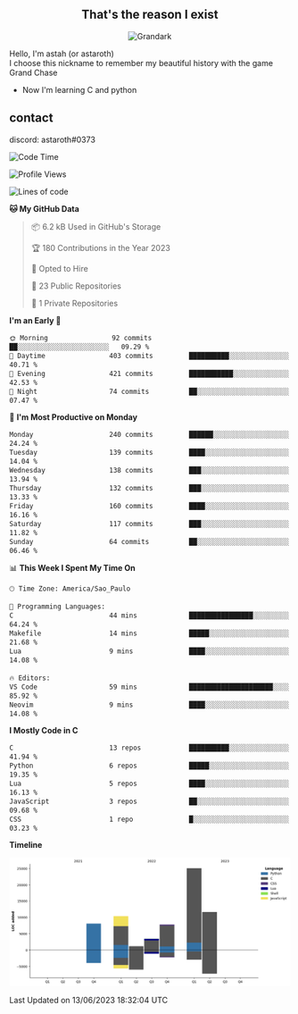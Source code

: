 <h2 align="center">That's the reason I exist</h2>

<p align="center">
  <img src="https://i.imgur.com/5HXDsn9.gif" width="500" alt="Grandark" href="https://www.artstation.com/artwork/dOBdmX" title="Grandark">
</p>


Hello, I'm astah (or astaroth)  
I choose this nickname to remember my beautiful history with the game Grand Chase  

- Now I'm learning C and python

## contact

discord: astaroth#0373
<!--START_SECTION:waka-->
![Code Time](http://img.shields.io/badge/Code%20Time-315%20hrs%203%20mins-blue)

![Profile Views](http://img.shields.io/badge/Profile%20Views-2-blue)

![Lines of code](https://img.shields.io/badge/From%20Hello%20World%20I%27ve%20Written-67.6%20thousand%20lines%20of%20code-blue)

**🐱 My GitHub Data** 

> 📦 6.2 kB Used in GitHub's Storage 
 > 
> 🏆 180 Contributions in the Year 2023
 > 
> 💼 Opted to Hire
 > 
> 📜 23 Public Repositories 
 > 
> 🔑 1 Private Repositories 
 > 
**I'm an Early 🐤** 

```text
🌞 Morning                92 commits          ██░░░░░░░░░░░░░░░░░░░░░░░   09.29 % 
🌆 Daytime                403 commits         ██████████░░░░░░░░░░░░░░░   40.71 % 
🌃 Evening                421 commits         ███████████░░░░░░░░░░░░░░   42.53 % 
🌙 Night                  74 commits          ██░░░░░░░░░░░░░░░░░░░░░░░   07.47 % 
```
📅 **I'm Most Productive on Monday** 

```text
Monday                   240 commits         ██████░░░░░░░░░░░░░░░░░░░   24.24 % 
Tuesday                  139 commits         ████░░░░░░░░░░░░░░░░░░░░░   14.04 % 
Wednesday                138 commits         ███░░░░░░░░░░░░░░░░░░░░░░   13.94 % 
Thursday                 132 commits         ███░░░░░░░░░░░░░░░░░░░░░░   13.33 % 
Friday                   160 commits         ████░░░░░░░░░░░░░░░░░░░░░   16.16 % 
Saturday                 117 commits         ███░░░░░░░░░░░░░░░░░░░░░░   11.82 % 
Sunday                   64 commits          ██░░░░░░░░░░░░░░░░░░░░░░░   06.46 % 
```


📊 **This Week I Spent My Time On** 

```text
🕑︎ Time Zone: America/Sao_Paulo

💬 Programming Languages: 
C                        44 mins             ████████████████░░░░░░░░░   64.24 % 
Makefile                 14 mins             █████░░░░░░░░░░░░░░░░░░░░   21.68 % 
Lua                      9 mins              ████░░░░░░░░░░░░░░░░░░░░░   14.08 % 

🔥 Editors: 
VS Code                  59 mins             █████████████████████░░░░   85.92 % 
Neovim                   9 mins              ████░░░░░░░░░░░░░░░░░░░░░   14.08 % 
```

**I Mostly Code in C** 

```text
C                        13 repos            ██████████░░░░░░░░░░░░░░░   41.94 % 
Python                   6 repos             █████░░░░░░░░░░░░░░░░░░░░   19.35 % 
Lua                      5 repos             ████░░░░░░░░░░░░░░░░░░░░░   16.13 % 
JavaScript               3 repos             ██░░░░░░░░░░░░░░░░░░░░░░░   09.68 % 
CSS                      1 repo              █░░░░░░░░░░░░░░░░░░░░░░░░   03.23 % 
```



**Timeline**

![Lines of Code chart](https://raw.githubusercontent.com/astahjmo/astahjmo/main/assets/bar_graph.png)


 Last Updated on 13/06/2023 18:32:04 UTC
<!--END_SECTION:waka-->
